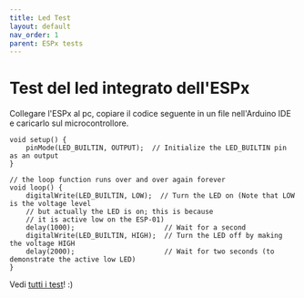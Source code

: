 ```yaml
---
title: Led Test
layout: default
nav_order: 1
parent: ESPx tests
---
```


# Test del led integrato dell'ESPx

Collegare l'ESPx al pc, copiare il codice seguente in un file nell'Arduino IDE e caricarlo sul microcontrollore.

```
void setup() {
    pinMode(LED_BUILTIN, OUTPUT);  // Initialize the LED_BUILTIN pin as an output
}

// the loop function runs over and over again forever
void loop() {
    digitalWrite(LED_BUILTIN, LOW);  // Turn the LED on (Note that LOW is the voltage level
    // but actually the LED is on; this is because
    // it is active low on the ESP-01)
    delay(1000);                      // Wait for a second
    digitalWrite(LED_BUILTIN, HIGH);  // Turn the LED off by making the voltage HIGH
    delay(2000);                      // Wait for two seconds (to demonstrate the active low LED)
}
```

Vedi [tutti i test](./esp_tests.html)! :)
